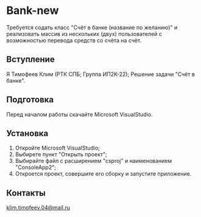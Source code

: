 # Bank-new
Требуется содать класс "Счёт в банке (название по желанию)" и реализовать массив из нескольких (двух) пользователей с возможностью перевода средств со счёта на счёт.
## Вступление
Я Тимофеев Клим (РТК СПБ; Группа ИП2К-22); Решение задачи "Счёт в банке". 
## Подготовка
Перед началом работы скачайте Microsoft VisualStudio.
## Установка
1) Откройте Microsoft VisualStudio;
2) Выбирете пункт "Открыть проект";
3) Выбирайте файл с расширением "csproj" и наименованием "ConsoleApp2";
4) Откроется проект, совершите его сборку и запустите приложение.
## Контакты
klim.timofeev.04@mail.ru

